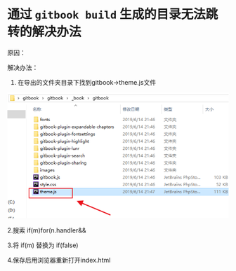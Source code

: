 # 通过 ```gitbook build``` 生成的目录无法跳转的解决办法

 原因：

 解决办法：

 1. 在导出的文件夹目录下找到gitbook->theme.js文件

 ![p1](assets/imgs/QQ浏览器截图20190614220138.png)

 2.搜索  if(m)for(n.handler&&

 3.将 if(m) 替换为 if(false)

 4.保存后用浏览器重新打开index.html
